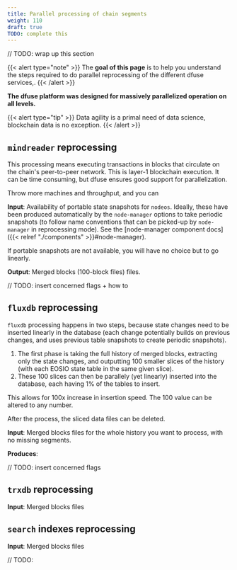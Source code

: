 ```yaml
---
title: Parallel processing of chain segments
weight: 110
draft: true
TODO: complete this
---
```


// TODO: wrap up this section

{{< alert type="note" >}}
The **goal of this page** is to help you understand the steps required to do parallel reprocessing of the different dfuse services,.
{{< /alert >}}


**The dfuse platform was designed for massively parallelized operation on all levels.**

{{< alert type="tip" >}}
Data agility is a primal need of data science, blockchain data is no exception.
{{< /alert >}}


## `mindreader` reprocessing

This processing means executing transactions in blocks that circulate on the chain's peer-to-peer network.  This is layer-1 blockchain execution.  It can be time consuming, but dfuse ensures good support for parallelization.

Throw more machines and throughput, and you can

**Input**: Availability of portable state snapshots for `nodeos`.  Ideally, these have been produced automatically by the `node-manager` options to take periodic snapshots (to follow name conventions that can be picked-up by `node-manager` in reprocessing mode).  See the [node-manager component docs]({{< relref "./components" >}}#node-manager).

If portable snapshots are not available, you will have no choice but to go linearly.

**Output**: Merged blocks (100-block files) files.


// TODO: insert concerned flags + how to


## `fluxdb` reprocessing

`fluxdb` processing happens in two steps, because state changes need to be inserted linearly in the database (each change potentially builds on previous changes, and uses previous table snapshots to create periodic snapshots).

1. The first phase is taking the full history of merged blocks, extracting only the state changes, and outputting 100 smaller slices of the history (with each EOSIO state table in the same given slice).
2. These 100 slices can then be parallely (yet linearly) inserted into the database, each having 1% of the tables to insert.

This allows for 100x increase in insertion speed. The 100 value can be altered to any number.

After the process, the sliced data files can be deleted.

**Input**: Merged blocks files for the whole history you want to process, with no missing segments.

**Produces**:

// TODO: insert concerned flags

## `trxdb` reprocessing

**Input**: Merged blocks files


## `search` indexes reprocessing

**Input**: Merged blocks files

// TODO:
